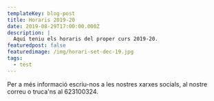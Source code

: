 ```yaml
---
templateKey: blog-post
title: Horaris 2019-20
date: 2019-08-29T17:00:00.000Z
description: |
  Aquí teniu els horaris del proper curs 2019-20.
featuredpost: false
featuredimage: /img/horari-set-dec-19.jpg
tags:
  - test
---
```

Per a més informació escriu-nos a les nostres xarxes socials, al nostre correu o truca'ns al 623100324.
